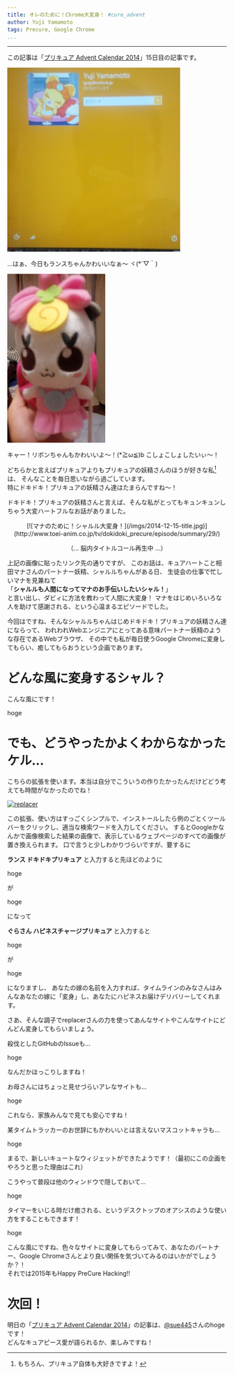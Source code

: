 ```yaml
---
title: オレのために！Chrome大変身！ #cure_advent
author: Yuji Yamamoto
tags: Precure, Google Chrome
...
```

---

この記事は「[プリキュア Advent Calendar 2014](http://www.adventar.org/calendars/328)」15日目の記事です。

![](/imgs/2014-12-15-lance.jpg)

...はぁ、今日もランスちゃんかわいいなぁ～ ヾ(\*´▽｀)

![](/imgs/2014-12-15-ribbon.jpg)

キャー！リボンちゃんもかわいいよ～！(\*≧ω≦)b こしょこしょしたいぃ～！

どちらかと言えばプリキュアよりもプリキュアの妖精さんのほうが好きな私[^like-precure]は、
そんなことを毎日思いながら過ごしています。 \
特にドキドキ！プリキュアの妖精さん達はたまらんですね～！

[^like-precure]: もちろん、プリキュア自体も大好きですよ！

ドキドキ！プリキュアの妖精さんと言えば、そんな私がとってもキュンキュンしちゃう大変ハートフルなお話がありました。

<center>
[![マナのために！シャルル大変身！](/imgs/2014-12-15-title.jpg)](http://www.toei-anim.co.jp/tv/dokidoki_precure/episode/summary/29/)

（... 脳内タイトルコール再生中 ...）
</center>

上記の画像に貼ったリンク先の通りですが、
このお話は、キュアハートこと相田マナさんのパートナー妖精、シャルルちゃんがある日、
生徒会の仕事で忙しいマナを見兼ねて \
「**シャルルも人間になってマナのお手伝いしたいシャル！**」 \
と言い出し、ダビィに方法を教わって人間に大変身！
マナをはじめいろいろな人を助けて感謝される、という心温まるエピソードでした。

今回はですね、そんなシャルルちゃんはじめドキドキ！プリキュアの妖精さん達にならって、
われわれWebエンジニアにとってある意味パートナー妖精のような存在であるWebブラウザ、
その中でも私が毎日使うGoogle Chromeに変身してもらい、癒してもらおうという企画であります。

# どんな風に変身するシャル？

こんな風にです！

hoge

# でも、どうやったかよくわからなかったケル...

こちらの拡張を使います。本当は自分でこういうの作りたかったんだけどどう考えても時間がなかったのでね！

[![replacer](hoge)](https://chrome.google.com/webstore/detail/replacer/nkkofabfinoleplbkkbmhhkjmomdgpag)

この拡張、使い方はすっごくシンプルで、インストールしたら例のごとくツールバーをクリックし、適当な検索ワードを入力してください。
するとGoogleかなんかで画像検索した結果の画像で、表示しているウェブページのすべての画像が置き換えられます。
口で言うと少しわかりづらいですが、要するに

**ランス ドキドキプリキュア** と入力すると先ほどのように

hoge

が

hoge

になって

**ぐらさん ハピネスチャージプリキュア** と入力すると

hoge

が

hoge

になりますし、
あなたの嫁の名前を入力すれば、タイムラインのみなさんはみんなあなたの嫁に「変身」し、あなたにハピネスお届けデリバリーしてくれます。

さあ、そんな調子でreplacerさんの力を使ってあんなサイトやこんなサイトにどんどん変身してもらいましょう。

殺伐としたGitHubのIssueも...

hoge

なんだかほっこりしますね！

お母さんにはちょっと見せづらいアレなサイトも...

hoge

これなら、家族みんなで見ても安心ですね！

某タイムトラッカーのお世辞にもかわいいとは言えないマスコットキャラも...

hoge

まるで、新しいキュートなウィジェットができたようです！（最初にこの企画をやろうと思った理由はこれ）

こうやって普段は他のウィンドウで隠しておいて...

hoge

タイマーをいじる時だけ癒される、というデスクトップのオアシスのような使い方をすることもできます！

hoge

こんな風にですね、色々なサイトに変身してもらってみて、あなたのパートナー、Google Chromeさんとより良い関係を気づいてみるのはいかがでしょうか？！ \
それでは2015年もHappy PreCure Hacking!!

# 次回！

明日の「[プリキュア Advent Calendar 2014](http://www.adventar.org/calendars/328)」の記事は、[@sue445](#hoge)さんのhogeです！ \
どんなキュアピース愛が語られるか、楽しみですね！
